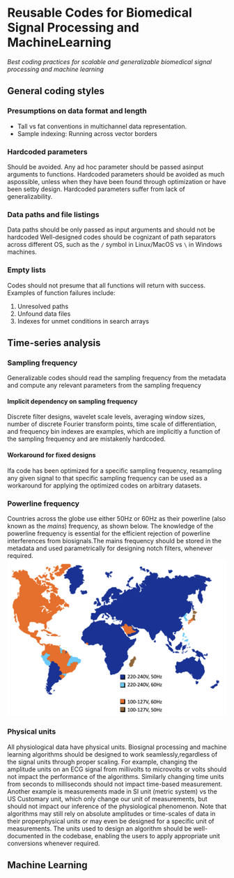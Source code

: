 # Reusable Codes for Biomedical Signal Processing and MachineLearning
*Best coding practices for scalable and generalizable biomedical signal processing and machine learning*

## General coding styles

### Presumptions on data format and length
- Tall vs fat conventions in multichannel data representation.
- Sample indexing: Running across vector borders

### Hardcoded parameters
Should be avoided. Any ad hoc parameter should be passed asinput arguments to functions. Hardcoded parameters should be avoided as much aspossible, unless when they have been found through optimization or have been setby design. Hardcoded parameters suffer from lack of generalizability.

### Data paths and file listings
Data paths should be only passed as input arguments and should not be hardcoded Well-designed codes should be cognizant of path separators across different OS, such as the `/` symbol in Linux/MacOS vs `\` in Windows machines.

### Empty lists
Codes should not presume that all functions will return with success. Examples of function failures include:

1. Unresolved paths
2. Unfound data files
3. Indexes for unmet conditions in search arrays

## Time-series analysis

### Sampling frequency
Generalizable codes should read the sampling frequency from the metadata and compute any relevant parameters from the sampling frequency

#### Implicit dependency on sampling frequency
Discrete filter designs, wavelet scale levels, averaging window sizes, number of discrete Fourier transform points, time scale of differentiation, and frequency bin indexes are examples, which are implicitly a function of the sampling frequency and are mistakenly hardcoded.

#### Workaround for fixed designs
Ifa code has been optimized for a specific sampling frequency, resampling any given signal to that specific sampling frequency can be used as a workaround for applying the optimized codes on arbitrary datasets. 

### Powerline frequency
Countries across the globe use either 50Hz or 60Hz as their powerline (also known as the *mains*) frequency, as shown below. The knowledge of the powerline frequency is essential for the efficient rejection of powerline interferences from biosignals.The mains frequency should be stored in the metadata and used parametrically for designing notch filters, whenever required.
![Powerline frequenct map](./images/powerline-frequency-map.png)

### Physical units
All physiological data have physical units. Biosignal processing and machine learning algorithms should be designed to work seamlessly,regardless of the signal units through proper scaling. For example, changing the amplitude units on an ECG signal from millivolts to microvolts or volts should not impact the performance of the algorithms. Similarly changing time units from seconds to milliseconds should not impact time-based measurement. Another example is measurements made in SI unit (metric system) vs the US Customary unit, which only change our unit of measurements, but should not impact our inference of the physiological phenomenon. Note that algorithms may still rely on absolute amplitudes or time-scales of data in their properphysical units or may even be designed for a specific unit of measurements. The units used to design an algorithm should be well-documented in the codebase, enabling the users to apply appropriate unit conversions whenever required.

## Machine Learning

